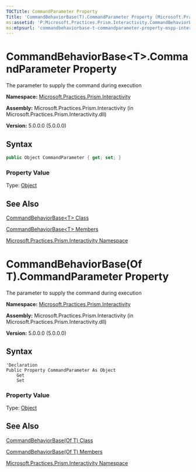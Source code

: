 ```yaml
---
TOCTitle: CommandParameter Property
Title: 'CommandBehaviorBase(T).CommandParameter Property (Microsoft.Practices.Prism.Interactivity)'
ms:assetid: 'P:Microsoft.Practices.Prism.Interactivity.CommandBehaviorBase\`1.CommandParameter'
ms:mtpsurl: 'commandbehaviorbase-t-commandparameter-property-mspp-interactivity.md'
---
```



# CommandBehaviorBase&lt;T&gt;.CommandParameter Property

The parameter to supply the command during execution

**Namespace:** [Microsoft.Practices.Prism.Interactivity](mspp-interactivity-namespace.md)

**Assembly:** Microsoft.Practices.Prism.Interactivity (in Microsoft.Practices.Prism.Interactivity.dll)

**Version:** 5.0.0.0 (5.0.0.0)

## Syntax

```C#
public Object CommandParameter { get; set; }
```

### Property Value

Type: [Object](http://msdn.microsoft.com/en-us/library/e5kfa45b)

## See Also

[CommandBehaviorBase&lt;T&gt; Class](commandbehaviorbase-t-class-mspp-interactivity.md)

[CommandBehaviorBase&lt;T&gt; Members](commandbehaviorbase-t-members-mspp-interactivity.md)

[Microsoft.Practices.Prism.Interactivity Namespace](mspp-interactivity-namespace.md)

# CommandBehaviorBase(Of T).CommandParameter Property

The parameter to supply the command during execution

**Namespace:** [Microsoft.Practices.Prism.Interactivity](mspp-interactivity-namespace.md)

**Assembly:** Microsoft.Practices.Prism.Interactivity (in Microsoft.Practices.Prism.Interactivity.dll)

**Version:** 5.0.0.0 (5.0.0.0)

## Syntax

```VB
'Declaration
Public Property CommandParameter As Object
	Get
	Set
```

### Property Value

Type: [Object](http://msdn.microsoft.com/en-us/library/e5kfa45b)

## See Also

[CommandBehaviorBase(Of T) Class](commandbehaviorbase-t-class-mspp-interactivity.md)

[CommandBehaviorBase(Of T) Members](commandbehaviorbase-t-members-mspp-interactivity.md)

[Microsoft.Practices.Prism.Interactivity Namespace](mspp-interactivity-namespace.md)